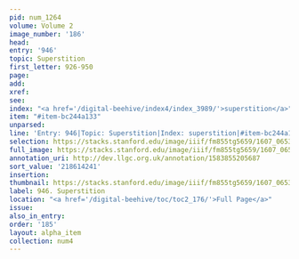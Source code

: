 ```yaml
---
pid: num_1264
volume: Volume 2
image_number: '186'
head:
entry: '946'
topic: Superstition
first_letter: 926-950
page:
add:
xref:
see:
index: "<a href='/digital-beehive/index4/index_3989/'>superstition</a>"
item: "#item-bc244a133"
unparsed:
line: 'Entry: 946|Topic: Superstition|Index: superstition|#item-bc244a133'
selection: https://stacks.stanford.edu/image/iiif/fm855tg5659/1607_0653/973,4241,2812,496/full/0/default.jpg
full_image: https://stacks.stanford.edu/image/iiif/fm855tg5659/1607_0653/full/full/0/default.jpg
annotation_uri: http://dev.llgc.org.uk/annotation/1583855205687
sort_value: '218614241'
insertion:
thumbnail: https://stacks.stanford.edu/image/iiif/fm855tg5659/1607_0653/973,4241,600,180/250,/0/default.jpg
label: 946. Superstition
location: "<a href='/digital-beehive/toc/toc2_176/'>Full Page</a>"
issue:
also_in_entry:
order: '185'
layout: alpha_item
collection: num4
---
```

